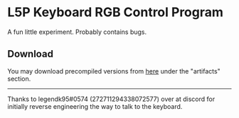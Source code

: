 # L5P Keyboard RGB Control Program
A fun little experiment. Probably contains bugs.

## Download
You may download precompiled versions from [here](https://github.com/4JX/L5P-Keyboard-RGB/actions/runs/1156423609) under the "artifacts" section.

---
Thanks to legendk95#0574 (272711294338072577) over at discord for initially reverse engineering the way to talk to the keyboard.
